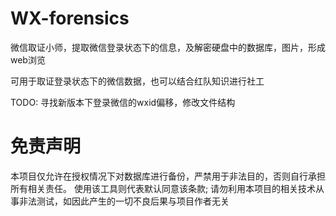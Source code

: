 # WX-forensics
微信取证小师，提取微信登录状态下的信息，及解密硬盘中的数据库，图片，形成web浏览

可用于取证登录状态下的微信数据，也可以结合红队知识进行社工

TODO: 寻找新版本下登录微信的wxid偏移，修改文件结构

# 免责声明
本项目仅允许在授权情况下对数据库进行备份，严禁用于非法目的，否则自行承担所有相关责任。
使用该工具则代表默认同意该条款;
请勿利用本项目的相关技术从事非法测试，如因此产生的一切不良后果与项目作者无关

